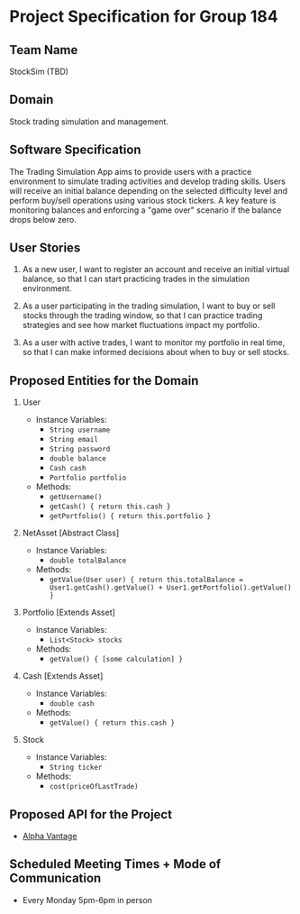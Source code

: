 # Project Specification for Group 184

## Team Name

StockSim (TBD)

## Domain

Stock trading simulation and management.

## Software Specification

The Trading Simulation App aims to provide users with a practice environment to simulate trading activities and develop trading skills. Users will receive an initial balance depending on the selected difficulty level and perform buy/sell operations using various stock tickers. A key feature is monitoring balances and enforcing a "game over" scenario if the balance drops below zero.

## User Stories

1. As a new user,
   I want to register an account and receive an initial virtual balance,
   so that I can start practicing trades in the simulation environment.

2. As a user participating in the trading simulation,
   I want to buy or sell stocks through the trading window,
   so that I can practice trading strategies and see how market fluctuations impact my portfolio.

3. As a user with active trades,
   I want to monitor my portfolio in real time,
   so that I can make informed decisions about when to buy or sell stocks.

## Proposed Entities for the Domain

1. User

   - Instance Variables:
     - `String username`
     - `String email`
     - `String password`
     - `double balance`
     - `Cash cash`
     - `Portfolio portfolio`
   - Methods:
     - `getUsername()`
     - `getCash() { return this.cash }`
     - `getPortfolio() { return this.portfolio }`

2. NetAsset [Abstract Class]

   - Instance Variables:
     - `double totalBalance`
   - Methods:
     - `getValue(User user) { return this.totalBalance = User1.getCash().getValue() + User1.getPortfolio().getValue() }`

3. Portfolio [Extends Asset]

   - Instance Variables:
     - `List<Stock> stocks`
   - Methods:
     - `getValue() { [some calculation] }`

4. Cash [Extends Asset]

   - Instance Variables:
     - `double cash`
   - Methods:
     - `getValue() { return this.cash }`

5. Stock
   - Instance Variables:
     - `String ticker`
   - Methods:
     - `cost(priceOfLastTrade)`

## Proposed API for the Project

- [Alpha Vantage](https://www.alphavantage.co/)

## Scheduled Meeting Times + Mode of Communication

- Every Monday 5pm-6pm in person
